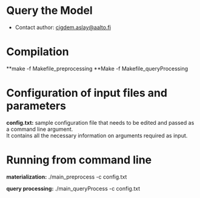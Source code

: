 # Query the Model

* Contact author: cigdem.aslay@aalto.fi


# Compilation  

**make -f Makefile_preprocessing
**Make -f Makefile_queryProcessing

# Configuration of input files and parameters 

**config.txt:** sample configuration file that needs to be edited and passed as a command line argument.  
It contains all the necessary information on arguments required as input.  

# Running from command line

**materialization:** ./main_preprocess -c config.txt 

**query processing:** ./main_queryProcess -c config.txt 




